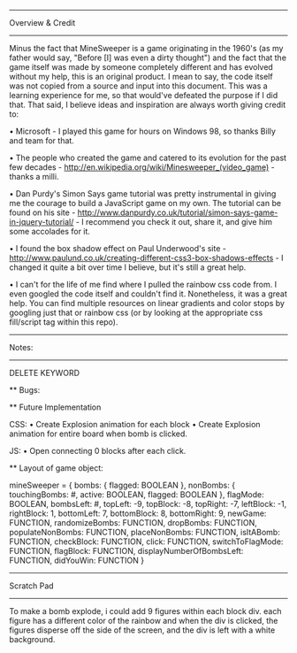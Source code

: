 ****************************
Overview & Credit
****************************

Minus the fact that MineSweeper is a game originating in the 1960's (as my father would say, "Before [I] was even a dirty thought") and the fact that the game itself was made by someone completely different and has evolved without my help, this is an original product. I mean to say, the code itself was not copied from a source and input into this document. This was a learning experience for me, so that would've defeated the purpose if I did that. That said, I believe ideas and inspiration are always worth giving credit to:

• Microsoft - I played this game for hours on Windows 98, so thanks Billy and team for that.

• The people who created the game and catered to its evolution for the past few decades - http://en.wikipedia.org/wiki/Minesweeper_(video_game) - thanks a milli.

• Dan Purdy's Simon Says game tutorial was pretty instrumental in giving me the courage to build a JavaScript game on my own. The tutorial can be found on his site - http://www.danpurdy.co.uk/tutorial/simon-says-game-in-jquery-tutorial/ - I recommend you check it out, share it, and give him some accolades for it.

• I found the box shadow effect on Paul Underwood's site - http://www.paulund.co.uk/creating-different-css3-box-shadows-effects - I changed it quite a bit over time I believe, but it's still a great help.

• I can't for the life of me find where I pulled the rainbow css code from. I even googled the code itself and couldn't find it. Nonetheless, it was a great help. You can find multiple resources on linear gradients and color stops by googling just that or rainbow css (or by looking at the appropriate css fill/script tag within this repo).

****************************
Notes:
****************************

DELETE KEYWORD

** Bugs:

** Future Implementation

CSS:
• Create Explosion animation for each block
• Create Explosion animation for entire board when bomb is clicked.

JS:
• Open connecting 0 blocks after each click.

** Layout of game object:

mineSweeper = {
	<!-- active: BOOLEAN, -->
	<!-- handler: BOOLEAN, -->
	<!-- gameBlocks: ARRAY (NUMBERS 1 - 64), -->
	bombs: {
		flagged: BOOLEAN
	},
	nonBombs: {
		touchingBombs:	#,
		active:			BOOLEAN,
		flagged:		BOOLEAN
	},
	<!-- playerClicks: ARRAY, -->
	flagMode: BOOLEAN,
	bombsLeft: #,
	topLeft: -9,
	topBlock: -8,
	topRight: -7,
	leftBlock: -1,
	rightBlock: 1,
	bottomLeft: 7,
	bottomBlock: 8,
	bottomRight: 9,
	<!-- init: FUNCTION, -->
	<!-- initBlockHandler: FUNCTION, -->
	newGame: FUNCTION,
	randomizeBombs: FUNCTION,
	dropBombs: FUNCTION,
	populateNonBombs: FUNCTION,
	placeNonBombs: FUNCTION,
	isItABomb: FUNCTION,
	checkBlock: FUNCTION,
	click: FUNCTION,
	switchToFlagMode: FUNCTION,
	flagBlock: FUNCTION,
	displayNumberOfBombsLeft: FUNCTION,
	didYouWin: FUNCTION
	<!-- blowOffScreen: FUNCTION, -->
	<!-- logPlayerClicks: FUNCTION, -->
	<!-- incorrectClick: FUNCTION -->
}

****************************
Scratch Pad
****************************


To make a bomb explode, i could add 9 figures within each block div. each figure has a different color of the rainbow and when the div is clicked, the figures disperse off the side of the screen, and the div is left with a white background.
